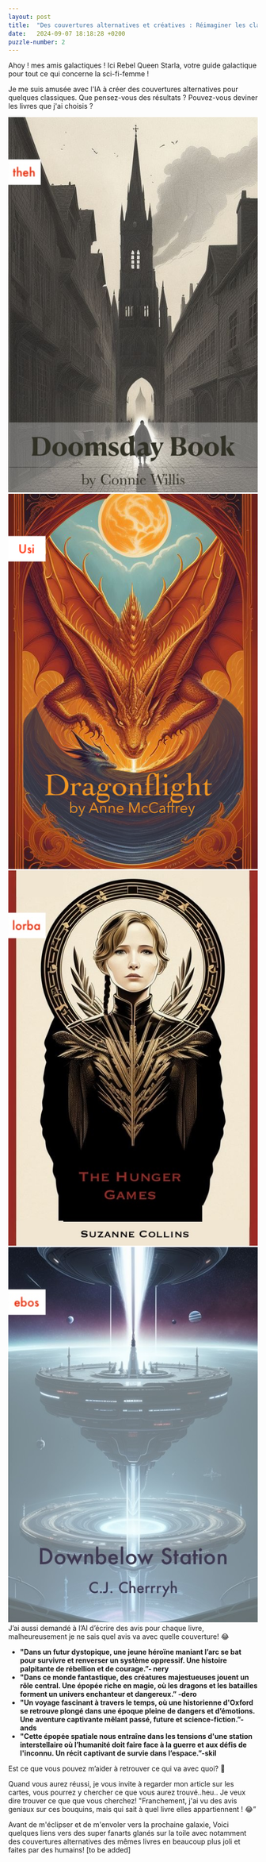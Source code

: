 ```yaml
---
layout: post
title:  "Des couvertures alternatives et créatives : Réimaginer les classiques de la science-fiction et du fantastique"
date:   2024-09-07 18:18:28 +0200
puzzle-number: 2
---
```

Ahoy ! mes amis galactiques ! Ici Rebel Queen Starla, votre guide galactique pour tout ce qui concerne la sci-fi-femme !

Je me suis amusée avec l'IA à créer des couvertures alternatives pour quelques classiques. Que pensez-vous des résultats ? Pouvez-vous deviner les livres que j'ai choisis ?
<div class="container-fluid">
  <div class="row">
    <div class="col-md-6">
        <img src="/assets/images/covers/doomsday-book.jpeg" alt="">
        <figcaption></figcaption>
    </div>
    <div class="col-md-6">
        <img src="/assets/images/covers/dragonflight.png" alt="">
        <figcaption></figcaption>
    </div>  
  </div>
  <div class="row">
    <div class="col-md-6">
        <img src="/assets/images/covers/hunger-games.jpeg" alt="">
        <figcaption></figcaption>
    </div>
    <div class="col-md-6">
        <img src="/assets/images/covers/downbelow-station.jpeg" alt="">
        <figcaption></figcaption>
    </div>
  </div>
</div>
J’ai aussi demandé à l’AI d’écrire des avis pour chaque livre, malheureusement je ne sais quel avis va avec quelle couverture! 😂 

- **"Dans un futur dystopique, une jeune héroïne maniant l’arc se bat pour survivre et renverser un système oppressif. Une histoire palpitante de rébellion et de courage.”- nery**
- **"Dans ce monde fantastique, des créatures majestueuses jouent un rôle central. Une épopée riche en magie, où les dragons et les batailles forment un univers enchanteur et dangereux.” -dero**
- **"Un voyage fascinant à travers le temps, où une historienne d'Oxford se retrouve plongé dans une époque pleine de dangers et d’émotions. Une aventure captivante mêlant passé, future et science-fiction.”-ands**
- **"Cette épopée spatiale nous entraîne dans les tensions d'une station interstellaire où l’humanité doit faire face à la guerre et aux défis de l'inconnu. Un récit captivant de survie dans l’espace.”-skil**

Est ce que vous pouvez m’aider à retrouver ce qui va avec quoi? 🙈

Quand vous aurez réussi, je vous invite à regarder mon article sur les cartes, vous pourrez y chercher ce que vous aurez trouvé..heu.. Je veux dire trouver ce que que vous cherchez!
"Franchement, j'ai vu des avis geniaux sur ces bouquins, mais qui sait à quel livre elles appartiennent ! 😂”

Avant de m'éclipser et de m'envoler vers la prochaine galaxie, Voici quelques liens vers des super fanarts glanés sur la toile avec notamment des couvertures alternatives des mêmes livres en beaucoup plus joli et faites par des humains!
[to be added]
